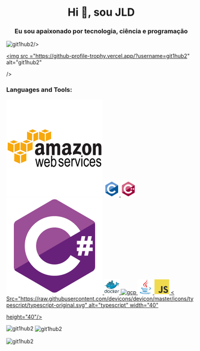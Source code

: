 <h1 align="center">Hi 👋, sou JLD</h1>
<h3 align="center">Eu sou apaixonado por tecnologia, ciência e programação</h3>

<p align="left"> <img src="https://komarev.com/ghpvc/?username=git1hub2&label=Profile%20views&color=0e75b6&style=flat" alt="git1hub2"

/> </p><p align="left"> <a href="https://github.com/ryo-ma/github-profile-trophy"><img src ="https://github-profile-trophy.vercel.app/?username=git1hub2" alt="git1hub2"


/></a> </p><h3 align="left">Languages and Tools:</h3>
<p align="left". > <a href="https://aws.amazon.com" target="_blank"> <img src="https://raw.githubusercontent.com/devicons/devicon/master/icons/amazonwebservices/amazonwebservices-original-wordmark.svg" alt="aws" largura="40" altura="40"/></a> <a href="https://www.cprogramming.com/" target="_blank"> <img src="https://raw.githubusercontent.com/devicons/devicon/master/icons/c/c-original.svg" alt="c" width="40" height="40"/> </a><a hrefa=="https://www.w3schools.com" target="_blank"> <img src="https://raw.githubusercontent.com/devicons/devicon/master/icons/cplusplus/cplusplus-original.svg" alt="cplusplus" width="40" height="40"/> </a><a href="https://www.w3schools.com"_blank"> <img src="https://raw.githubusercontent.com/devicons/devicon/master/icons/csharp/csharp-original.svg" alt="csharp" largura="40" altura="40"/> </a><a href="https://www.docker.com/" target="_blank"> <img src="https://raw.githubusercontent.com/devicons/devicon/master/icons/docker/docker-original-wordmark.svg" alt="docker" width="40" height="40"/> </a><a href="https://cloud.google.com" target=" _blank"> <img src="https://www.vectorlogo.zone/logos/google_cloud/google_cloud-icon.svg" alt="gcp" width="40" height="40"/> </a><a href="https://www.java.com" target="_blank"> <img src="https://raw.githubusercontent.com/devicons/devicon/master/icons/java/java-original.svg" alt="java" width="40" height="40 "/> </a><a href="https://developer.mozilla.org/en-US/docs/Web/JavaScript" target="_blank"> <img src="https://raw.githubusercontent.com/devicons/devicon/master/icons/javascript/javascript-original.svg" alt="javascript" width="40" height="40"/> </a><a href="https://www.typescriptlang.org/" target="_blank"> < Src="https://raw.githubusercontent.com/devicons/devicon/master/icons/typescript/typescript-original.svg" alt="typescript" width="40"

height="40"/> </a></p><p><img align="left" src="https://github-readme-stats.vercel.app/api/top-langs?username=git1hub2&show_icons=true&locale=en&layout=compact" alt="git1hub2" /></p>

<p>&nbsp;<img align="center" src="https://github-readme-stats.vercel.app/api?username=git1hub2&show_icons=true&locale=en" alt="git1hub2" /></p>

<p><img align="center" src="https://github-readme-streak-stats.herokuapp.com/?user=git1hub2&" alt="git1hub2" /></p>

